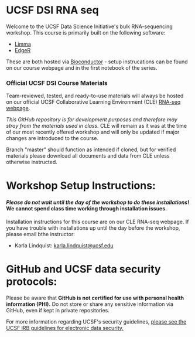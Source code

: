 # UCSF DSI RNA seq

Welcome to the UCSF Data Science Initiative's bulk RNA-sequencing workshop. This course is primarily built on the following software:

- [Limma](https://bioconductor.org/packages/release/bioc/html/limma.html)
- [EdgeR](https://bioconductor.org/packages/release/bioc/html/edgeR.html)

These are both hosted via [Bioconductor](https://bioconductor.org) - setup instrucations can be found on our course webpage and in the first notebook of the series.

### Official UCSF DSI Course Materials

Team-reviewed, tested, and ready-to-use materials will always be hosted on our official UCSF Collaborative Learning Environment (CLE) [RNA-seq webpage](https://courses.ucsf.edu/course/view.php?id=6137).

_This GitHub repository is for development purposes and therefore may stray from the materials used in class._ CLE will remain as it was at the time of our most recently offered workshop and will only be updated if major changes are introduced to the course.

Branch "master" should function as intended if cloned, but for verified materials please download all documents and data from CLE unless otherwise instructed.

# Workshop Setup Instructions:

#### *Please do not wait until the day of the workshop to do these installations*! We cannot spend class time working through installation issues.

Installation instructions for this course are on our CLE RNA-seq webpage. If you have trouble with installations up until the day before the workshop, please email bthe instructor: 

- Karla Lindquist: [karla.lindquist@ucsf.edu](mailto:karla.lindquist@ucsf.edu)  


# GitHub and UCSF data security protocols:

Please be aware that **GitHub is not certified for use with personal health information (PHI).** Do not store or share any sensitive information via GitHub, even if kept in private repositories.

For more information regarding UCSF's security guidelines, [please see the UCSF IRB guidelines for electronic data security.](https://irb.ucsf.edu/electronic-data-security)
